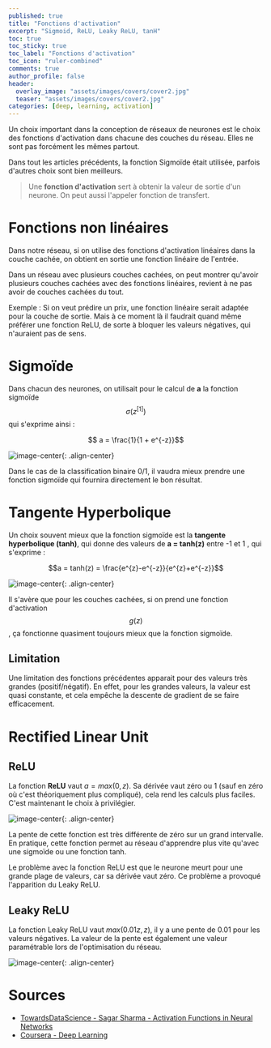 ```yaml
---
published: true
title: "Fonctions d'activation"
excerpt: "Sigmoid, ReLU, Leaky ReLU, tanH"
toc: true
toc_sticky: true
toc_label: "Fonctions d'activation"
toc_icon: "ruler-combined"
comments: true
author_profile: false
header:
  overlay_image: "assets/images/covers/cover2.jpg"
  teaser: "assets/images/covers/cover2.jpg"
categories: [deep, learning, activation]
---
```


<script type="text/javascript" async
  src="https://cdn.mathjax.org/mathjax/latest/MathJax.js?config=TeX-MML-AM_CHTML">
</script>

Un choix important dans la conception de réseaux de neurones est le choix des fonctions d'activation dans chacune des couches du réseau. Elles ne sont pas forcément les mêmes partout.

Dans tout les articles précédents, la fonction Sigmoïde était utilisée, parfois d'autres choix sont bien meilleurs.

> Une **fonction d'activation** sert à obtenir la valeur de sortie d'un neurone. On peut aussi l'appeler fonction de transfert.

# Fonctions non linéaires

Dans notre réseau, si on utilise des fonctions d'activation linéaires dans la couche cachée, on obtient en sortie une fonction linéaire de l'entrée.

Dans un réseau avec plusieurs couches cachées, on peut montrer qu'avoir plusieurs couches cachées avec des fonctions linéaires, revient à ne pas avoir de couches cachées du tout.

Exemple : Si on veut prédire un prix, une fonction linéaire serait adaptée pour la couche de sortie. Mais à ce moment là il faudrait quand même préférer une fonction ReLU, de sorte à bloquer les valeurs négatives, qui n'auraient pas de sens.

# Sigmoïde

Dans chacun des neurones, on utilisait pour le calcul de **a** la fonction sigmoïde $$\sigma(z^{[1]})$$ qui s'exprime ainsi :

$$ a = \frac{1}{1 + e^{-z}}$$

![image-center](https://upload.wikimedia.org/wikipedia/commons/thumb/6/66/Funci%C3%B3n_sigmoide_01.svg/800px-Funci%C3%B3n_sigmoide_01.svg.png){: .align-center}

Dans le cas de la classification binaire 0/1, il vaudra mieux prendre une fonction sigmoïde qui fournira directement le bon résultat.

# Tangente Hyperbolique

Un choix souvent mieux que la fonction sigmoïde est la **tangente hyperbolique (tanh)**, qui donne des valeurs de **a = tanh(z)** entre -1 et 1 , qui s'exprime :

$$a = tanh(z) = \frac{e^{z}-e^{-z}}{e^{z}+e^{-z}}$$

![image-center](https://upload.wikimedia.org/wikipedia/commons/thumb/8/87/Hyperbolic_Tangent.svg/1200px-Hyperbolic_Tangent.svg.png){: .align-center}

Il s'avère que pour les couches cachées, si on prend une fonction d'activation $$g(z)$$, ça fonctionne quasiment toujours mieux que la fonction sigmoïde.

## Limitation 

Une limitation des fonctions précédentes apparait pour des valeurs très grandes (positif/négatif). En effet, pour les grandes valeurs, la valeur est quasi constante, et cela empêche la descente de gradient de se faire efficacement.

# Rectified Linear Unit

## ReLU

La fonction **ReLU** vaut $a = max(0, z)$. Sa dérivée vaut zéro ou 1 (sauf en zéro où c'est théoriquement plus compliqué), cela rend les calculs plus faciles. C'est maintenant le choix à privilégier.

![image-center](https://cdn-images-1.medium.com/max/1600/1*DfMRHwxY1gyyDmrIAd-gjQ.png){: .align-center}

La pente de cette fonction est très différente de zéro sur un grand intervalle. En pratique, cette fonction permet au réseau d'apprendre plus vite qu'avec une sigmoïde ou une fonction tanh.

Le problème avec la fonction ReLU est que le neurone meurt pour une grande plage de valeurs, car sa dérivée vaut zéro. Ce problème a provoqué l'apparition du Leaky ReLU.

## Leaky ReLU

La fonction Leaky ReLU vaut $max(0.01z, z)$, il y a une pente de 0.01 pour les valeurs négatives. La valeur de la pente est également une valeur paramétrable lors de l'optimisation du réseau.

![image-center](https://cdn-images-1.medium.com/max/1600/1*ypsvQH7kvtI2BhzR2eT_Sw.png){: .align-center}

# Sources
- [TowardsDataScience - Sagar Sharma - Activation Functions in Neural Networks](https://towardsdatascience.com/activation-functions-neural-networks-1cbd9f8d91d6)
- [Coursera - Deep Learning](www.coursera.org/learn/neural-networks-deep-learning)
